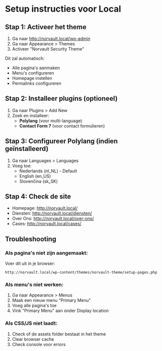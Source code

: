# Setup instructies voor Local

## Stap 1: Activeer het theme
1. Ga naar http://norvault.local/wp-admin
2. Ga naar Appearance > Themes
3. Activeer "Norvault Security Theme"

Dit zal automatisch:
- Alle pagina's aanmaken
- Menu's configureren
- Homepage instellen
- Permalinks configureren

## Stap 2: Installeer plugins (optioneel)
1. Ga naar Plugins > Add New
2. Zoek en installeer:
   - **Polylang** (voor multi-language)
   - **Contact Form 7** (voor contact formulieren)

## Stap 3: Configureer Polylang (indien geïnstalleerd)
1. Ga naar Languages > Languages
2. Voeg toe:
   - Nederlands (nl_NL) - Default
   - English (en_US)
   - Slovenčina (sk_SK)

## Stap 4: Check de site
- Homepage: http://norvault.local/
- Diensten: http://norvault.local/diensten/
- Over Ons: http://norvault.local/over-ons/
- Cases: http://norvault.local/cases/

## Troubleshooting

### Als pagina's niet zijn aangemaakt:
Voer dit uit in je browser:
```
http://norvault.local/wp-content/themes/norvault-theme/setup-pages.php
```

### Als menu's niet werken:
1. Ga naar Appearance > Menus
2. Maak een nieuw menu "Primary Menu"
3. Voeg alle pagina's toe
4. Vink "Primary Menu" aan onder Display location

### Als CSS/JS niet laadt:
1. Check of de assets folder bestaat in het theme
2. Clear browser cache
3. Check console voor errors